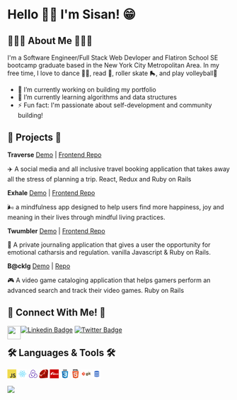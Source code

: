 # Hello 👋🏾 I'm Sisan! 😁
## 💆🏾‍♀️ About Me 💆🏾‍♀️ 

I'm a Software Engineer/Full Stack Web Devloper and Flatiron School SE bootcamp graduate based in the New York City Metropolitan Area. In my free time, I love to dance 💃🏾, read 📖, roller skate 🛼, and play volleyball🏐

- 🔭 I’m currently working on building my portfolio
- 🌱 I’m currently learning algorithms and data structures
- ⚡ Fun fact: I'm passionate about self-development and community building!

## 🎨 Projects 🎨
**Traverse** [Demo](https://www.youtube.com/watch?v=Q6ZtHRiRXZ8&t=1s&ab_channel=SisanwunmiAgbeyegbe) | [Frontend Repo](https://github.com/sagbeyeg/traverse-frontend)

:airplane: A social media and all inclusive travel booking application that takes away all the stress of planning a trip. React, Redux and Ruby on Rails

**Exhale** [Demo](https://www.youtube.com/watch?v=sE8u7I8Bjrc&ab_channel=SisanwunmiAgbeyegbe) | [Frontend Repo](https://github.com/sagbeyeg/exhale-frontend)

🌬 a mindfulness app designed to help users find more happiness, joy and meaning in their lives through mindful living practices. 

**Twumbler** [Demo](https://www.youtube.com/watch?v=gLUdybWL2d4&t=2s&ab_channel=SisanwunmiAgbeyegbe) | [Frontend Repo](https://github.com/sagbeyeg/Twumbler-frontend)

📔 A private journaling application that gives a user the opportunity for emotional catharsis and regulation. vanilla Javascript & Ruby on Rails.

**B@cklg** [Demo](https://www.youtube.com/watch?v=PlC8rifXbBU&t=2s&ab_channel=SisanwunmiAgbeyegbe) | [Repo](https://github.com/sagbeyeg/BackLg-mod2project)

🎮 A video game cataloging application that helps gamers perform an advanced search and track their video games. Ruby on Rails

## 🤝 Connect With Me! 🤝 
[![Linkedin Badge](https://img.shields.io/badge/-LinkedIn-blue?style=flat-square&logo=Linkedin&logoColor=white&link=https://www.linkedin.com/in/sisanwunmi-agbeyegbe/)](https://www.linkedin.com/in/sisanwunmi-agbeyegbe/)  [![Twitter Badge](https://img.shields.io/badge/-Twitter-1ca0f1?style=flat-square&labelColor=1ca0f1&logo=twitter&logoColor=white&link=https://twitter.com/sagbeyeg)](https://twitter.com/sagbeyeg) <a href="https://https://agbeyegbesisan.medium.com/" target="blank"><img align="left" src="https://cdn.jsdelivr.net/npm/simple-icons@3.0.1/icons/medium.svg"  height="30" width="30" /></a>

## 🛠 Languages & Tools 🛠

<code><img height="20" src="https://raw.githubusercontent.com/github/explore/80688e429a7d4ef2fca1e82350fe8e3517d3494d/topics/javascript/javascript.png"></code>
<code><img height="20" src="https://raw.githubusercontent.com/github/explore/80688e429a7d4ef2fca1e82350fe8e3517d3494d/topics/react/react.png"></code>
<code><img height="20" src="https://raw.githubusercontent.com/github/explore/80688e429a7d4ef2fca1e82350fe8e3517d3494d/topics/redux/redux.png"></code>
<code><img height="20" src="https://raw.githubusercontent.com/github/explore/80688e429a7d4ef2fca1e82350fe8e3517d3494d/topics/ruby/ruby.png"></code>
<code><img height="20" src="https://raw.githubusercontent.com/github/explore/80688e429a7d4ef2fca1e82350fe8e3517d3494d/topics/rails/rails.png"></code>
<code><img height="20" src="https://raw.githubusercontent.com/github/explore/80688e429a7d4ef2fca1e82350fe8e3517d3494d/topics/css/css.png"></code>
<code><img height="20" src="https://raw.githubusercontent.com/github/explore/80688e429a7d4ef2fca1e82350fe8e3517d3494d/topics/html/html.png"></code>
<code><img height="20" src="https://raw.githubusercontent.com/github/explore/80688e429a7d4ef2fca1e82350fe8e3517d3494d/topics/git/git.png"></code>
<code><img height="20" src="https://raw.githubusercontent.com/github/explore/80688e429a7d4ef2fca1e82350fe8e3517d3494d/topics/sql/sql.png"></code>

<img height="180em" src="https://github-readme-stats.vercel.app/api?username=sagbeyeg&show_icons=true&hide_border=true&&count_private=true&include_all_commits=true" />

<!--
**sagbeyeg/sagbeyeg** is a ✨ _special_ ✨ repository because its `README.md` (this file) appears on your GitHub profile.

Here are some ideas to get you started:



- 👯 I’m looking to collaborate on ...
- 🤔 I’m looking for help with ...
- 💬 Ask me about ...
- 📫 How to reach me: ...
- 😄 Pronouns: ...

-->
